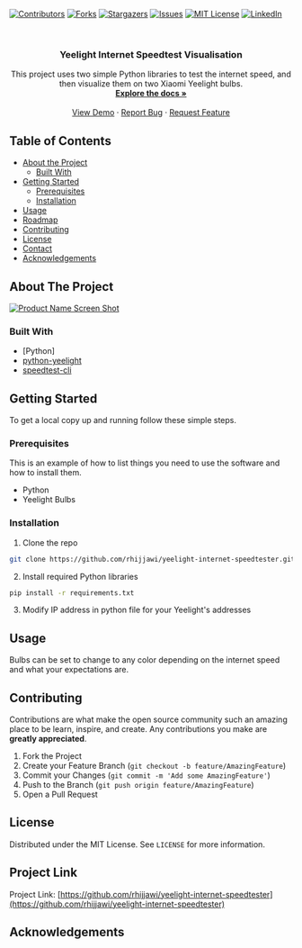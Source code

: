<!--
*** Thanks for checking out this README Template. If you have a suggestion that would
*** make this better, please fork the repo and create a pull request or simply open
*** an issue with the tag "enhancement".
*** Thanks again! Now go create something AMAZING! :D
***
***
***
*** To avoid retyping too much info. Do a search and replace for the following:
*** rhijjawi, yeelight-internet-speedtester, twitter_handle, ramzihijjawi@gmail.com
-->





<!-- PROJECT SHIELDS -->
<!--
*** I'm using markdown "reference style" links for readability.
*** Reference links are enclosed in brackets [ ] instead of parentheses ( ).
*** See the bottom of this document for the declaration of the reference variables
*** for contributors-url, forks-url, etc. This is an optional, concise syntax you may use.
*** https://www.markdownguide.org/basic-syntax/#reference-style-links
-->
[![Contributors][contributors-shield]][contributors-url]
[![Forks][forks-shield]][forks-url]
[![Stargazers][stars-shield]][stars-url]
[![Issues][issues-shield]][issues-url]
[![MIT License][license-shield]][license-url]
[![LinkedIn][linkedin-shield]][linkedin-url]



<!-- PROJECT LOGO -->
<br />
<p align="center">
  <a href="https://github.com/rhijjawi/yeelight-internet-speedtester">
  </a>

  <h3 align="center">Yeelight Internet Speedtest Visualisation</h3>

  <p align="center">
    This project uses two simple Python libraries to test the internet speed, and then visualize them on two Xiaomi Yeelight bulbs.
    <br />
    <a href="https://github.com/rhijjawi/yeelight-internet-speedtester"><strong>Explore the docs »</strong></a>
    <br />
    <br />
    <a href="https://github.com/rhijjawi/yeelight-internet-speedtester">View Demo</a>
    ·
    <a href="https://github.com/rhijjawi/yeelight-internet-speedtester/issues">Report Bug</a>
    ·
    <a href="https://github.com/rhijjawi/yeelight-internet-speedtester/issues">Request Feature</a>
  </p>
</p>



<!-- TABLE OF CONTENTS -->
## Table of Contents

* [About the Project](#about-the-project)
  * [Built With](#built-with)
* [Getting Started](#getting-started)
  * [Prerequisites](#prerequisites)
  * [Installation](#installation)
* [Usage](#usage)
* [Roadmap](#roadmap)
* [Contributing](#contributing)
* [License](#license)
* [Contact](#contact)
* [Acknowledgements](#acknowledgements)



<!-- ABOUT THE PROJECT -->
## About The Project

[![Product Name Screen Shot][product-screenshot]](https://example.com)

### Built With
* [Python]
* [python-yeelight]()
* [speedtest-cli]()



<!-- GETTING STARTED -->
## Getting Started

To get a local copy up and running follow these simple steps.

### Prerequisites

This is an example of how to list things you need to use the software and how to install them.
* Python
* Yeelight Bulbs


### Installation

1. Clone the repo
```sh
git clone https://github.com/rhijjawi/yeelight-internet-speedtester.git
```
2. Install required Python libraries
```sh
pip install -r requirements.txt
```
3. Modify IP address in python file for your Yeelight's addresses



<!-- USAGE EXAMPLES -->
## Usage

Bulbs can be set to change to any color depending on the internet speed and what your expectations are.



<!-- CONTRIBUTING -->
## Contributing

Contributions are what make the open source community such an amazing place to be learn, inspire, and create. Any contributions you make are **greatly appreciated**.

1. Fork the Project
2. Create your Feature Branch (`git checkout -b feature/AmazingFeature`)
3. Commit your Changes (`git commit -m 'Add some AmazingFeature'`)
4. Push to the Branch (`git push origin feature/AmazingFeature`)
5. Open a Pull Request



<!-- LICENSE -->
## License

Distributed under the MIT License. See `LICENSE` for more information.



<!-- CONTACT -->
## Project Link
Project Link: [https://github.com/rhijjawi/yeelight-internet-speedtester](https://github.com/rhijjawi/yeelight-internet-speedtester)



<!-- ACKNOWLEDGEMENTS -->
## Acknowledgements



<!-- MARKDOWN LINKS & IMAGES -->
<!-- https://www.markdownguide.org/basic-syntax/#reference-style-links -->
[contributors-shield]: https://img.shields.io/github/contributors/rhijjawi/repo.svg?style=flat-square
[contributors-url]: https://github.com/rhijjawi/repo/graphs/contributors
[forks-shield]: https://img.shields.io/github/forks/rhijjawi/repo.svg?style=flat-square
[forks-url]: https://github.com/rhijjawi/repo/network/members
[stars-shield]: https://img.shields.io/github/stars/rhijjawi/repo.svg?style=flat-square
[stars-url]: https://github.com/rhijjawi/repo/stargazers
[issues-shield]: https://img.shields.io/github/issues/rhijjawi/repo.svg?style=flat-square
[issues-url]: https://github.com/rhijjawi/repo/issues
[license-shield]: https://img.shields.io/github/license/rhijjawi/repo.svg?style=flat-square
[license-url]: https://github.com/rhijjawi/repo/blob/master/LICENSE.txt
[linkedin-shield]: https://img.shields.io/badge/-LinkedIn-black.svg?style=flat-square&logo=linkedin&colorB=555
[linkedin-url]: https://linkedin.com/in/rhijjawi
[product-screenshot]: images/screenshot.png
